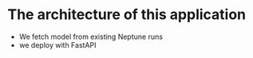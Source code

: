 # The architecture of this application
- We fetch model from existing Neptune runs
- we deploy with FastAPI